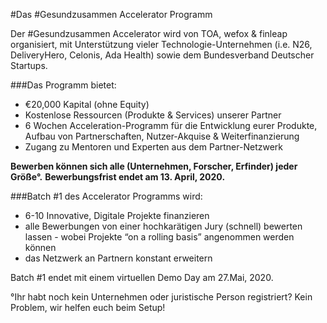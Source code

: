 #Das #Gesundzusammen Accelerator Programm

Der #Gesundzusammen Accelerator wird von TOA, wefox & finleap organisiert, mit Unterstützung vieler Technologie-Unternehmen (i.e. N26, DeliveryHero, Celonis, Ada Health) sowie dem Bundesverband Deutscher Startups.

###Das Programm bietet:

- €20,000 Kapital (ohne Equity)
- Kostenlose Ressourcen (Produkte & Services) unserer Partner
- 6 Wochen Acceleration-Programm für die Entwicklung eurer Produkte, Aufbau von Partnerschaften, Nutzer-Akquise & Weiterfinanzierung
- Zugang zu Mentoren und Experten aus dem Partner-Netzwerk

**Bewerben können sich alle (Unternehmen, Forscher, Erfinder) jeder Größe°.**
**Bewerbungsfrist endet am 13. April, 2020.**

###Batch #1 des Accelerator Programms wird:

- 6-10 Innovative, Digitale Projekte finanzieren
- alle Bewerbungen von einer hochkarätigen Jury (schnell) bewerten lassen - wobei Projekte “on a rolling basis” angenommen werden können
- das Netzwerk an Partnern konstant erweitern

Batch #1 endet mit einem virtuellen Demo Day am 27.Mai, 2020.

°Ihr habt noch kein Unternehmen oder juristische Person registriert? Kein Problem, wir helfen euch beim Setup!
